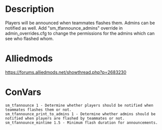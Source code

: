 # Description
Players will be announced when teammates flashes them. Admins can be notified as well.
Add "sm_tfannounce_admins" override in admin_overrides.cfg to change the permissions for the admins which can see who flashed whom.

# Alliedmods
https://forums.alliedmods.net/showthread.php?p=2683230

# ConVars
```
sm_tfannounce 1 - Determine whether players should be notified when teammates flashes them or not.
sm_tfannounce_print_to_admins 1 - Determine whether admins should be notified when players are flashed by teammates or not.
sm_tfannounce_mintime 1.5 - Minimum flash duration for announcements.
```
